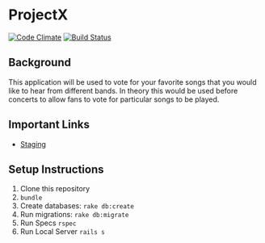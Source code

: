 # ProjectX

[![Code Climate](https://codeclimate.com/github/pwillikins/projectX.png)](https://codeclimate.com/github/pwillikins/projectX)
[![Build Status](https://travis-ci.org/pwillikins/projectX.svg?branch=master)](https://travis-ci.org/pwillikins/projectX)

## Background

This application will be used to vote for your favorite songs that you would like to hear from different bands.
In theory this would be used before concerts to allow fans to vote for particular songs to be played.

## Important Links

* [Staging](http://agile-plateau-2489.herokuapp.com)

## Setup Instructions

1. Clone this repository
1. `bundle`
1. Create databases: `rake db:create`
1. Run migrations: `rake db:migrate`
1. Run Specs `rspec`
1. Run Local Server `rails s`